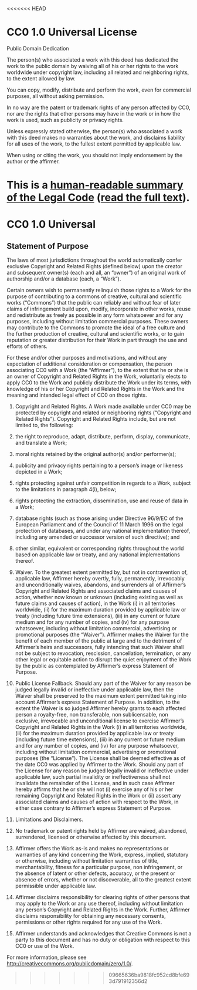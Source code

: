 <<<<<<< HEAD
# CC0 1.0 Universal License

Public Domain Dedication

The person(s) who associated a work with this deed has dedicated the work to the public domain by waiving all of his or her rights to the work worldwide under copyright law, including all related and neighboring rights, to the extent allowed by law.

You can copy, modify, distribute and perform the work, even for commercial purposes, all without asking permission.

In no way are the patent or trademark rights of any person affected by CC0, nor are the rights that other persons may have in the work or in how the work is used, such as publicity or privacy rights.

Unless expressly stated otherwise, the person(s) who associated a work with this deed makes no warranties about the work, and disclaims liability for all uses of the work, to the fullest extent permitted by applicable law.

When using or citing the work, you should not imply endorsement by the author or the affirmer.

This is a [human-readable summary of the Legal Code](https://creativecommons.org/publicdomain/zero/1.0/) ([read the full text](https://creativecommons.org/publicdomain/zero/1.0/legalcode)).
=======
# CC0 1.0 Universal

## Statement of Purpose

The laws of most jurisdictions throughout the world automatically confer
exclusive Copyright and Related Rights (defined below) upon the creator and
subsequent owner(s) (each and all, an “owner”) of an original work of
authorship and/or a database (each, a “Work”).

Certain owners wish to permanently relinquish those rights to a Work for the
purpose of contributing to a commons of creative, cultural and scientific works
(“Commons”) that the public can reliably and without fear of later claims of
infringement build upon, modify, incorporate in other works, reuse and
redistribute as freely as possible in any form whatsoever and for any purposes,
including without limitation commercial purposes. These owners may contribute
to the Commons to promote the ideal of a free culture and the further
production of creative, cultural and scientific works, or to gain reputation or
greater distribution for their Work in part through the use and efforts of
others.

For these and/or other purposes and motivations, and without any expectation of
additional consideration or compensation, the person associating CC0 with a
Work (the “Affirmer”), to the extent that he or she is an owner of Copyright
and Related Rights in the Work, voluntarily elects to apply CC0 to the Work and
publicly distribute the Work under its terms, with knowledge of his or her
Copyright and Related Rights in the Work and the meaning and intended legal
effect of CC0 on those rights.

1. Copyright and Related Rights. A Work made available under CC0 may be
   protected by copyright and related or neighboring rights (“Copyright and
   Related Rights”). Copyright and Related Rights include, but are not limited
   to, the following:
  1. the right to reproduce, adapt, distribute, perform, display,
     communicate, and translate a Work;
  2. moral rights retained by the original author(s) and/or performer(s);
  3. publicity and privacy rights pertaining to a person’s image or likeness
     depicted in a Work;
  4. rights protecting against unfair competition in regards to a Work,
     subject to the limitations in paragraph 4(i), below;
  5. rights protecting the extraction, dissemination, use and reuse of data
     in a Work;
  6. database rights (such as those arising under Directive 96/9/EC of the
     European Parliament and of the Council of 11 March 1996 on the legal
     protection of databases, and under any national implementation thereof,
     including any amended or successor version of such directive); and
  7. other similar, equivalent or corresponding rights throughout the world
     based on applicable law or treaty, and any national implementations
     thereof.

2. Waiver. To the greatest extent permitted by, but not in contravention of,
applicable law, Affirmer hereby overtly, fully, permanently, irrevocably and
unconditionally waives, abandons, and surrenders all of Affirmer’s Copyright
and Related Rights and associated claims and causes of action, whether now
known or unknown (including existing as well as future claims and causes of
action), in the Work (i) in all territories worldwide, (ii) for the maximum
duration provided by applicable law or treaty (including future time
extensions), (iii) in any current or future medium and for any number of
copies, and (iv) for any purpose whatsoever, including without limitation
commercial, advertising or promotional purposes (the “Waiver”). Affirmer makes
the Waiver for the benefit of each member of the public at large and to the
detriment of Affirmer’s heirs and successors, fully intending that such Waiver
shall not be subject to revocation, rescission, cancellation, termination, or
any other legal or equitable action to disrupt the quiet enjoyment of the Work
by the public as contemplated by Affirmer’s express Statement of Purpose.

3. Public License Fallback. Should any part of the Waiver for any reason be
judged legally invalid or ineffective under applicable law, then the Waiver
shall be preserved to the maximum extent permitted taking into account
Affirmer’s express Statement of Purpose. In addition, to the extent the Waiver
is so judged Affirmer hereby grants to each affected person a royalty-free, non
transferable, non sublicensable, non exclusive, irrevocable and unconditional
license to exercise Affirmer’s Copyright and Related Rights in the Work (i) in
all territories worldwide, (ii) for the maximum duration provided by applicable
law or treaty (including future time extensions), (iii) in any current or
future medium and for any number of copies, and (iv) for any purpose
whatsoever, including without limitation commercial, advertising or promotional
purposes (the “License”). The License shall be deemed effective as of the date
CC0 was applied by Affirmer to the Work. Should any part of the License for any
reason be judged legally invalid or ineffective under applicable law, such
partial invalidity or ineffectiveness shall not invalidate the remainder of the
License, and in such case Affirmer hereby affirms that he or she will not (i)
exercise any of his or her remaining Copyright and Related Rights in the Work
or (ii) assert any associated claims and causes of action with respect to the
Work, in either case contrary to Affirmer’s express Statement of Purpose.

4. Limitations and Disclaimers.
  1. No trademark or patent rights held by Affirmer are waived, abandoned,
     surrendered, licensed or otherwise affected by this document.
  2. Affirmer offers the Work as-is and makes no representations or
     warranties of any kind concerning the Work, express, implied, statutory
     or otherwise, including without limitation warranties of title,
     merchantability, fitness for a particular purpose, non infringement, or
     the absence of latent or other defects, accuracy, or the present or
     absence of errors, whether or not discoverable, all to the greatest
     extent permissible under applicable law.
  3. Affirmer disclaims responsibility for clearing rights of other persons
     that may apply to the Work or any use thereof, including without
     limitation any person’s Copyright and Related Rights in the Work.
     Further, Affirmer disclaims responsibility for obtaining any necessary
     consents, permissions or other rights required for any use of the Work.
  4. Affirmer understands and acknowledges that Creative Commons is not a
     party to this document and has no duty or obligation with respect to
     this CC0 or use of the Work.

For more information, please see
http://creativecommons.org/publicdomain/zero/1.0/.
>>>>>>> 09665636ba9818fc952cd8bfe693d791912356d2
